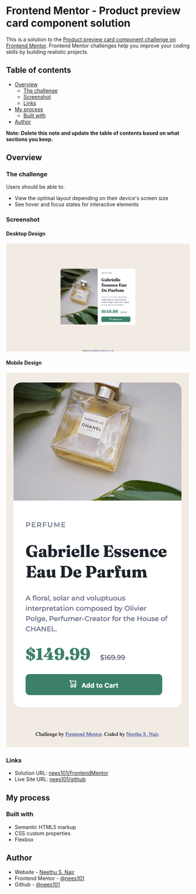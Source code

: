 # Frontend Mentor - Product preview card component solution

This is a solution to the [Product preview card component challenge on Frontend Mentor](https://www.frontendmentor.io/challenges/product-preview-card-component-GO7UmttRfa). Frontend Mentor challenges help you improve your coding skills by building realistic projects. 

## Table of contents

- [Overview](#overview)
  - [The challenge](#the-challenge)
  - [Screenshot](#screenshot)
  - [Links](#links)
- [My process](#my-process)
  - [Built with](#built-with)
- [Author](#author)


**Note: Delete this note and update the table of contents based on what sections you keep.**

## Overview

### The challenge

Users should be able to:

- View the optimal layout depending on their device's screen size
- See hover and focus states for interactive elements

### Screenshot

#### Desktop Design

![](./FinalScreenshots/Desktop_design.png)

#### Mobile Design

![](./FinalScreenshots/Mobile-design.png)



### Links

- Solution URL: [nees101/FrontendMentor](https://www.frontendmentor.io/solutions/responsive-product-preview-card-with-html-and-css-LwYFy3ZYI8)
- Live Site URL: [nees101/github](https://nees101.github.io/product-preview-card-component/)

## My process

### Built with

- Semantic HTML5 markup
- CSS custom properties
- Flexbox

## Author

- Website - [Neethu S. Nair](https://www.neethunair.com)
- Frontend Mentor - [@nees101](https://www.frontendmentor.io/profile/nees101)
- Github - [@nees101](https://www.github.com/nees101)

